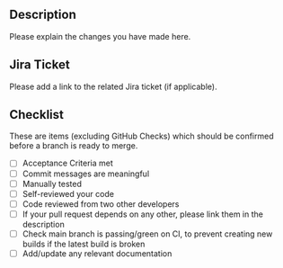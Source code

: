 ## Description

Please explain the changes you have made here.

## Jira Ticket

Please add a link to the related Jira ticket (if applicable).

## Checklist

These are items (excluding GitHub Checks) which should be confirmed before a branch is ready to merge.

- [ ] Acceptance Criteria met
- [ ] Commit messages are meaningful
- [ ] Manually tested
- [ ] Self-reviewed your code
- [ ] Code reviewed from two other developers
- [ ] If your pull request depends on any other, please link them in the description
- [ ] Check main branch is passing/green on CI, to prevent creating new builds if the latest build is broken
- [ ] Add/update any relevant documentation